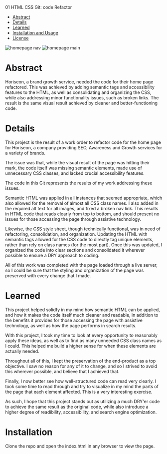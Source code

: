 01 HTML CSS Git: code Refactor

* [Abstract](#abstract)
* [Details ](#details)
* [Learned](#learned)
* [Installation and Usage](#installation)
* [License](#license)

![homepage nav](assets/images/demo1.png)
![homepage main](assets/images/demo1.png)

# Abstract

Horiseon, a brand growth service, needed the code for their home page refactored. This was achieved by adding semantic tags and accessibility features to the HTML, as well as consolidating and organizing the CSS, while also addressing minor functionality issues, such as broken links. The result is the same visual result achieved by cleaner and better-functioning code. 

# Details

This project is the result of a work order to refactor code for the home page for Horiseon, a company providing SEO, Awareness and Growth services for a variety of brands. 

The issue was that, while the visual result of the page was hitting their mark, the code itself was missing semantic elements, made use of unnecessary CSS classes, and lacked crucial accessibility features. 

The code in this Git represents the results of my work addressing these issues. 

Semantic HTML was applied in all instances that seemed appropriate, which also allowed for the removal of almost all CSS class names. I also added in the required alt text for all images, and fixed a broken nav link. This results in HTML code that reads clearly from top to bottom, and should present no issues for those accessing the page through assistive technology. 

Likewise, the CSS style sheet, though technically functional, was in need of refactoring, consolidation, and organization. Updating the HTML with semantic tags allowed for the CSS code to directly tag unique elements, rather than rely on class names (for the most part). Once this was updated, I organized the code into clear sections and consolidated it wherever possible to ensure a DRY approach to coding.

All of this work was completed with the page loaded through a live server, so I could be sure that the styling and organization of the page was preserved with every change that I made. 

# Learned

This project helped solidfy in my mind how semantic HTML can be applied, and how it makes the code itself much cleaner and readable, in addition to the benefits it provides for those accessing the page with assistive technology, as well as how the page performs in search results. 

With this project, I took my time to look at every opportunity to reasonably apply these ideas, as well as to find as many unneeded CSS class names as I could. This helped me build a higher sense for when these elements are actually needed. 

Throughout all of this, I kept the preservation of the end-product as a top objective. I saw no reason for any of it to change, and so I strived to avoid this wherever possible, and believe that I achieved that. 

Finally, I now better see how well-structured code can read very clearly. I took some time to read through and try to visualize in my mind the parts of the page that each element affected. This is a very interesting exercise. 

As such, I hope that this project stands out as utilizing a much DRY'er code to achieve the same result as the original code, while also introduce a higher degree of readibility, accessibility, and search engine optimization. 

# Installation

Clone the repo and open the index.html in any browser to view the page. 
